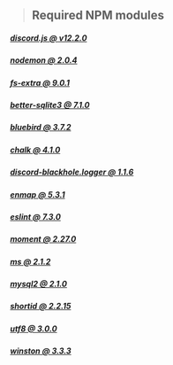 >## **Required NPM modules**


##### [discord.js @ v12.2.0](https://www.npmjs.com/package/discord.js)
##### [nodemon @ 2.0.4](https://www.npmjs.com/package/nodemon)
##### [fs-extra @ 9.0.1](https://www.npmjs.com/package/fs-extra)
##### [better-sqlite3 @ 7.1.0](https://www.npmjs.com/package/better-sqlite3)
##### [bluebird @ 3.7.2](https://www.npmjs.com/package/bluebird)
##### [chalk @ 4.1.0](https://www.npmjs.com/package/chalk)
##### [discord-blackhole.logger @ 1.1.6](https://www.npmjs.com/package/discord-blackhole.logger)
##### [enmap @ 5.3.1](https://www.npmjs.com/package/enmap)
##### [eslint @ 7.3.0](https://www.npmjs.com/package/enmap)
##### [moment @ 2.27.0](https://www.npmjs.com/package/moment)
##### [ms @ 2.1.2](https://www.npmjs.com/package/ms)
##### [mysql2 @ 2.1.0](https://www.npmjs.com/package/mysql2)
##### [shortid @ 2.2.15](https://www.npmjs.com/package/shortid)
##### [utf8 @ 3.0.0](https://www.npmjs.com/package/utf8)
##### [winston @ 3.3.3](https://www.npmjs.com/package/winston)